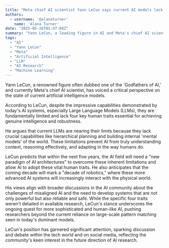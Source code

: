 ```yaml
---
title: "Meta chief AI scientist Yann LeCun says current AI models lack 4 key human traits"
authors:
  - username: '@alanaturner'
    name: 'Alana Turner'
date: "2025-05-26T01:47:04Z"
summary: "Yann LeCun, a leading figure in AI and Meta's chief AI scientist, argues that today's AI models, particularly large language models, are fundamentally limited and lack four crucial human traits necessary for true intelligence. He calls for a new architectural paradigm to achieve more human-like AI capabilities."
tags:
  - "AI"
  - "Yann LeCun"
  - "Meta"
  - "Artificial Intelligence"
  - "LLM"
  - "AI Research"
  - "Machine Learning"
---
```


Yann LeCun, a renowned figure often dubbed one of the 'Godfathers of AI,' and currently Meta's chief AI scientist, has voiced a critical perspective on the state of current artificial intelligence models.

According to LeCun, despite the impressive capabilities demonstrated by today's AI systems, especially Large Language Models (LLMs), they are fundamentally limited and lack four key human traits essential for achieving genuine intelligence and robustness.

He argues that current LLMs are nearing their limits because they lack crucial capabilities like hierarchical planning and building internal 'mental models' of the world. These limitations prevent AI from truly understanding context, reasoning effectively, and adapting in the way humans do.

LeCun predicts that within the next five years, the AI field will need a "new paradigm of AI architectures" to overcome these inherent limitations and allow AI to adopt these vital human traits. He also anticipates that the coming decade will mark a "decade of robotics," where these more advanced AI systems will increasingly interact with the physical world.

His views align with broader discussions in the AI community about the challenges of misaligned AI and the need to develop systems that are not only powerful but also reliable and safe. While the specific four traits weren't detailed in available research, LeCun's stance underscores the ongoing quest for more sophisticated and human-like AI, pushing researchers beyond the current reliance on large-scale pattern matching seen in today's dominant models.

LeCun's position has garnered significant attention, sparking discussion and debate within the tech world and on social media, reflecting the community's keen interest in the future direction of AI research.
